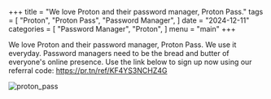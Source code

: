 +++
title = "We love Proton and their password manager, Proton Pass."
tags = [
    "Proton",
    "Proton Pass",
    "Password Manager",
]
date = "2024-12-11"
categories = [
    "Password Manager",
    "Proton",
]
menu = "main"
+++

We love Proton and their password manager, Proton Pass. We use it everyday.
Password managers need to be the bread and butter of everyone's online presence.
Use the link below to sign up now using our referral code:
https://pr.tn/ref/KF4YS3NCHZ4G

![proton_pass](/images/proton_pass.jpg)